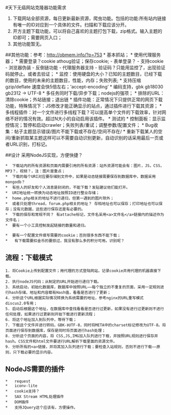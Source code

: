 #天下无癌网站克隆器功能需求

1. 下载网站全部资源，每日更新最新资源，爬虫功能。包括的功能:所有站内链接有唯一的ID对应到一个具体的文件。扫描和下载应该分开。
2. 开方主题下载功能，可以将自己喜欢的主题打包下载，zip格式。输入主题的ID即可；需要网页入口；
3. 其他功能暂无。

##其他功能：参考：http://obmem.info/?p=753
	*	基本抓站；
    *   使用代理服务器；
    *   需要登录？cookie athoug验证；保存cookie;
            - 表单登录？
            - 支持cookie
            - 浏览器伪装
            - 反倒链功能
            - 代理服务器支持
            - 验证码？只能用监控了，出现验证码就停止。或者去验证；
    *   监控：使用硬盘的大小？已知的主题数目，已经下载的数目，使用的未来的主题数目，性能，内存；失败列表;
    *   支持压缩 gzip/deflate 速度会快5倍左右；’accept-encoding’
    *   编码支持，gbk gb18030 gb2312 -> UTF-8
    *   多任务同时下载/异步下载；nodejs的强项；
    *   排除的URL：清除cookie；外站链接；退出链 
    *   插件功能：正常情况下只提供正常的网页下载功能，特殊情况下：JS修改才能正确显示的站点，通过插件进行下载其资源；
    *   多线程插件：对一个文件进行多线程下载？可以提高单个文件的下载效率，针对网络不好的情况有效。超过N大小的自动启用该插件。
    *   测试的
    *   控制面板：显示监控情况；暂停和启动crawler；失败列表/重试；调整参数/配置文件；
    *   Bug收集：帖子主题显示错误/图片不能下载或不存在/空间不存在/
    *   重新下载某人的空间/重新抓取某主题这样可以不需要自动识别更新，自动识别的话采用最后一页或者URL识别，打标记。

##设计
	采用NodeJS实现，方便快捷？
	
	*  下载站内的所有资源和页面内需要引用的所有资源：站外资源可能会有：图片，JS，CSS，MP3？，视频？，注：图片是重点；
	*  下载的每个URI对应要存储到文件中，如果是动态链接需要保存到数据库中，数据采用mongodb？
	*  有些人的好友和个人消息是封闭的，不能下载？发贴建议他们能打开。
	*  URI地址统一转换为动态地址按照ID进行整业存储；
	*  home.php相关的地址不进行递归，但第一遇到的图片除外；
	*  或者只处理thread，forum.php相关的地址？ 存档地址也可以保存；打印地址也可以保存；没有元数据，这些进行保存还是有必要的。
	*  下载的保存和常规不同？ 有attache标记，文件名采用<a>文件名</a>链接内的描述作为文件名；
	*  要有一个小工具控制发起链接的数量和递归。

	*  要有一个配置文件填写需要的cookie；否则很多东西不能下载；
    *   有下载需要扣金币的要掠过，我没有那么多的积分可用。识别呢？
## 流程：下载模式
	1. 将Cookie上传到配置文件；用代理的方式登陆网站，记录cookie并用代理的机器直接下载。
	2. 执行nodeJS代码；从制定的URL开始进行递归下载。
	3. 系统启动，初始化数据库，数据库中按照URL——每个独立的不重复的页面，采用一定规则进行hash存储，地址和内容都有Hash值，看看是否进行了更新；
	4. 分析这个URL根据实际情况转换为系统需要的地址，参考nginx的URL重写模式 discus2.0专用；	
	5. 启动后根据这个地址，在数据库中查找看看是否进行过更新，如果没有进行过更新则不进行任何处理，如果进行过更新则开始下载进行更新流程；
	6. 将这个地址加入到队列中，等待下载；
	7. 下载这个文件并进行转码，GBK-》UTF-8，同时将META中的charset标记修改为UTF-8。将页面进行保存到数据库，保存是同时将页面进行hash处理；
	8. 分析这个页面的内容，将 CSS,JS,IMG加入队列进行下载，并按照URL规则进行保存并hash。CSS文件和html文件要进行URL解析下载里面的资源文件。
	9. 分析所有的<a>链接，并将其加入队列进行下载；要检查入站规则，否则不进行下载——原则，只下载必要的显示内容。

## NodeJS需要的插件
    *   request
    *   iconv-lite
    *   cookie支持？
    *   SAX Stream HTML处理插件
    *   DOM插件
    *   支持JQuery这个应该有，方便操作。
